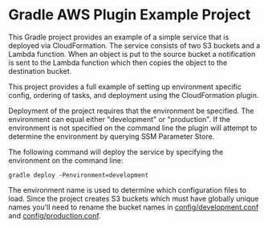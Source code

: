 # Gradle AWS Plugin Example Project

This Gradle project provides an example of a simple service that is deployed via CloudFormation. The service consists of two S3 buckets and a Lambda function. When an object is put to the source bucket a notification is sent to the Lambda function which then copies the object to the destination bucket.

This project provides a full example of setting up environment specific config, ordering of tasks, and deployment using the CloudFormation plugin.

Deployment of the project requires that the environment be specified. The environment can equal either "development" or "production". If the environment is not specified on the command line the plugin will attempt to determine the environment by querying SSM Parameter Store.

The following command will deploy the service by specifying the environment on the command line:

```
gradle deploy -Penvironment=development
```

The environment name is used to determine which configuration files to load. Since the project creates S3 buckets which must have globally unique names you'll need to rename the bucket names in [config/development.conf](config/development.conf) and [config/production.conf](config/production.conf).
